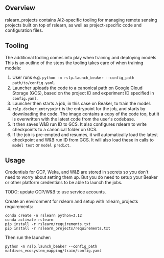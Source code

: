 Overview
--------

rslearn_projects contains Ai2-specific tooling for managing remote sensing projects
built on top of rslearn, as well as project-specific code and configuration files.


Tooling
-------

The additional tooling comes into play when training and deploying models. This is an
outline of the steps the tooling takes care of when training models:

1. User runs e.g. `python -m rslp.launch_beaker --config_path path/to/config.yaml`.
2. Launcher uploads the code to a canonical path on Google Cloud Storage (GCS), based
   on the project ID and experiment ID specified in `config.yaml`.
3. Launcher then starts a job, in this case on Beaker, to train the model.
4. `rslp.docker_entrypoint` is the entrypoint for the job, and starts by downloading
   the code. The image contains a copy of the code too, but it is overwritten with the
   latest code from the user's codebase.
5. It then saves W&B run ID to GCS. It also configures rslearn to write checkpoints to
   a canonical folder on GCS.
6. If the job is pre-empted and resumes, it will automatically load the latest
   checkpoint and W&B run ID from GCS. It will also load these in calls to `model test`
   or `model predict`.


Usage
-----

Credentials for GCP, Weka, and W&B are stored in secrets so you don't need to worry
about setting them up. But you do need to setup your Beaker or other platform
credentials to be able to launch the jobs.

TODO: update GCP/W&B to use service accounts.

Create an environment for rslearn and setup with rslearn_projects requirements:

    conda create -n rslearn python=3.12
    conda activate rslearn
    pip install -r rslearn/requirements.txt
    pip install -r rslearn_projects/requirements.txt

Then run the launcher:

    python -m rslp.launch_beaker --config_path maldives_ecosystem_mapping/train/config.yaml
